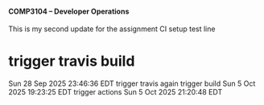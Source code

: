 #### COMP3104 – Developer Operations


This is my second update for the assignment
CI setup test line
# trigger travis build
Sun 28 Sep 2025 23:46:36 EDT
trigger travis again
trigger build Sun  5 Oct 2025 19:23:25 EDT
trigger actions Sun  5 Oct 2025 21:20:48 EDT

